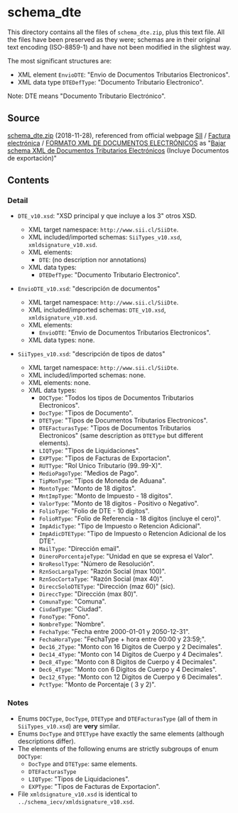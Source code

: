 # schema_dte

This directory contains all the files of `schema_dte.zip`, plus this text file.
All the files have been preserved as they were; schemas are in their original text encoding
(ISO-8859-1) and have not been modified in the slightest way.

The most significant structures are:
- XML element `EnvioDTE`: "Envio de Documentos Tributarios Electronicos".
- XML data type `DTEDefType`: "Documento Tributario Electronico".

Note: DTE means "Documento Tributario Electrónico".


## Source

[schema_dte.zip](http://www.sii.cl/factura_electronica/schema_dte.zip) (2018-11-28),
referenced from official webpage
[SII](http://www.sii.cl)
/ [Factura electrónica](http://www.sii.cl/servicios_online/1039-.html)
/ [FORMATO XML DE DOCUMENTOS ELECTRÓNICOS](http://www.sii.cl/factura_electronica/formato_xml.htm)
as
"[Bajar schema XML de Documentos Tributarios Electrónicos](http://www.sii.cl/factura_electronica/schema_dte.zip) (Incluye Documentos de exportación)"


## Contents


### Detail

- `DTE_v10.xsd`: "XSD principal y que incluye a los 3" otros XSD.
  - XML target namespace: `http://www.sii.cl/SiiDte`.
  - XML included/imported schemas: `SiiTypes_v10.xsd`, `xmldsignature_v10.xsd`.
  - XML elements:
    - `DTE`: (no description nor annotations)
  - XML data types:
    - `DTEDefType`: "Documento Tributario Electronico".

- `EnvioDTE_v10.xsd`: "descripción de documentos"
  - XML target namespace: `http://www.sii.cl/SiiDte`.
  - XML included/imported schemas: `DTE_v10.xsd`, `xmldsignature_v10.xsd`.
  - XML elements:
    - `EnvioDTE`: "Envio de Documentos Tributarios Electronicos".
  - XML data types: none.

- `SiiTypes_v10.xsd`: "descripción de tipos de datos"
  - XML target namespace: `http://www.sii.cl/SiiDte`.
  - XML included/imported schemas: none.
  - XML elements: none.
  - XML data types:
    - `DOCType`: "Todos los tipos de Documentos Tributarios Electronicos".
    - `DocType`: "Tipos de Documento".
    - `DTEType`: "Tipos de Documentos Tributarios Electronicos".
    - `DTEFacturasType`: "Tipos de Documentos Tributarios Electronicos" (same description as
      `DTEType` but different elements).
    - `LIQType`: "Tipos de Liquidaciones".
    - `EXPType`: "Tipos de Facturas de  Exportacion".
    - `RUTType`: "Rol Unico Tributario (99..99-X)".
    - `MedioPagoType`: "Medios de Pago".
    - `TipMonType`: "Tipos de Moneda de Aduana".
    - `MontoType`: "Monto de 18 digitos".
    - `MntImpType`: "Monto de Impuesto - 18 digitos".
    - `ValorType`: "Monto de 18 digitos - Positivo o Negativo".
    - `FolioType`: "Folio de DTE - 10 digitos".
    - `FolioRType`: "Folio de Referencia - 18 digitos (incluye el cero)".
    - `ImpAdicType`: "Tipo de Impuesto o Retencion Adicional".
    - `ImpAdicDTEType`: "Tipo de Impuesto o Retencion Adicional de los DTE".
    - `MailType`: "Dirección email".
    - `DineroPorcentajeType`: "Unidad en que se expresa el Valor".
    - `NroResolType`: "Número de Resolución".
    - `RznSocLargaType`: "Razón Social (max 100)".
    - `RznSocCortaType`: "Razón Social (max 40)".
    - `DireccSoloDTEType`: "Dirección (maz 60)" (sic).
    - `DireccType`: "Dirección (max 80)".
    - `ComunaType`: "Comuna".
    - `CiudadType`: "Ciudad".
    - `FonoType`: "Fono".
    - `NombreType`: "Nombre".
    - `FechaType`: "Fecha entre 2000-01-01 y 2050-12-31".
    - `FechaHoraType`: "FechaType + hora entre 00:00 y 23:59;".
    - `Dec16_2Type`: "Monto con 16 Digitos de Cuerpo y 2 Decimales".
    - `Dec14_4Type`: "Monto con 14 Digitos de Cuerpo y 4 Decimales".
    - `Dec8_4Type`: "Monto con 8 Digitos de Cuerpo y 4 Decimales".
    - `Dec6_4Type`: "Monto con 6 Digitos de Cuerpo y 4 Decimales".
    - `Dec12_6Type`: "Monto con 12 Digitos de Cuerpo y 6 Decimales".
    - `PctType`: "Monto de Porcentaje ( 3 y 2)".


### Notes

- Enums `DOCType`, `DocType`, `DTEType` and `DTEFacturasType` (all of them in `SiiTypes_v10.xsd`)
  are **very** similar.
- Enums `DocType` and `DTEType` have exactly the same elements (although descriptions differ).
- The elements of the following enums are strictly subgroups of enum `DOCType`:
  - `DocType` and `DTEType`: same elements.
  - `DTEFacturasType`
  - `LIQType`: "Tipos de Liquidaciones".
  - `EXPType`: "Tipos de Facturas de  Exportacion".
- File `xmldsignature_v10.xsd` is identical to `../schema_iecv/xmldsignature_v10.xsd`.

